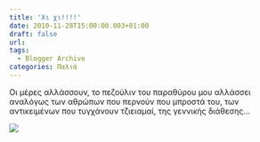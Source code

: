 ```yaml
---
title: 'Χι χι!!!!'
date: 2010-11-28T15:00:00.003+01:00
draft: false
url: 
tags:
  - Blogger Archive
categories: Παλιά
---
```


Οι μέρες αλλάσσουν, το πεζούλιν του παραθύρου μου αλλάσσει αναλόγως των αθρώπων που περνούν που μπροστά του, των αντικειμένων που τυγχάνουν τζιειαμαί, της γεννικής διάθεσης...

  

  

[![](https://blogger.googleusercontent.com/img/b/R29vZ2xl/AVvXsEglcRjscdebgxJF1qw_16NAZ8nBq6s2Wj0Au5u7DpsBkBduQa46wbXa7cYViORLkyvkRmZPeI-0yNYoGlDGSt-B7hOQDxf2y8aCX8oGBV3AdV2wt0bH0AF7fleMtRNT7P9Ztaoc10QIkXc/s320/Capture+d%25E2%2580%2599%25C3%25A9cran+2010-11-28+%25C3%25A0+14.56.54.png)](https://blogger.googleusercontent.com/img/b/R29vZ2xl/AVvXsEglcRjscdebgxJF1qw_16NAZ8nBq6s2Wj0Au5u7DpsBkBduQa46wbXa7cYViORLkyvkRmZPeI-0yNYoGlDGSt-B7hOQDxf2y8aCX8oGBV3AdV2wt0bH0AF7fleMtRNT7P9Ztaoc10QIkXc/s1600/Capture+d%25E2%2580%2599%25C3%25A9cran+2010-11-28+%25C3%25A0+14.56.54.png)
